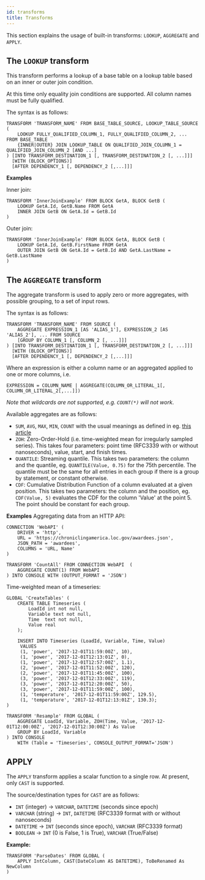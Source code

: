 ```yaml
---
id: transforms
title: Transforms
---
```


This section explains the usage of built-in transforms: `LOOKUP`, `AGGREGATE` and `APPLY`.

## The `LOOKUP` transform

This transform performs a lookup of a base table on a lookup table based on an inner or outer join condition.

At this time only equality join conditions are supported. All column names must be fully qualified.

The syntax is as follows:

```
TRANSFORM 'TRANSFORM_NAME' FROM BASE_TABLE_SOURCE, LOOKUP_TABLE_SOURCE (
	LOOKUP FULLY_QUALIFIED_COLUMN_1, FULLY_QUALIFIED_COLUMN_2, ... FROM BASE_TABLE
	{INNER|OUTER} JOIN LOOKUP_TABLE ON QUALIFIED_JOIN_COLUMN_1 = QUALIFIED_JOIN_COLUMN_2 [AND ...] 
) [INTO TRANSFORM_DESTINATION_1 [, TRANSFORM_DESTINATION_2 [, ...]]]
  [WITH (BLOCK_OPTIONS)]
  [AFTER DEPENDENCY_1 [, DEPENDENCY_2 [,...]]]
```

**Examples**

Inner join:
```
TRANSFORM 'InnerJoinExample' FROM BLOCK GetA, BLOCK GetB (
	LOOKUP GetA.Id, GetB.Name FROM GetA
	INNER JOIN GetB ON GetA.Id = GetB.Id
)
```

Outer join:
```
TRANSFORM 'InnerJoinExample' FROM BLOCK GetA, BLOCK GetB (
	LOOKUP GetA.Id, GetB.FirstName FROM GetA
	OUTER JOIN GetB ON GetA.Id = GetB.Id AND GetA.LastName = GetB.LastName
)
```

## The `AGGREGATE` transform

The aggregate transform is used to apply zero or more aggregates, with possible grouping, to a set of input rows. 

The syntax is as follows:

```
TRANSFORM 'TRANSFORM_NAME' FROM SOURCE (
	AGGREGATE EXPRESSION_1 [AS 'ALIAS_1'], EXPRESSION_2 [AS 'ALIAS_2'], ... FROM SOURCE
	[GROUP BY COLUMN_1 [, COLUMN_2 [, ...]]]
) [INTO TRANSFORM_DESTINATION_1 [, TRANSFORM_DESTINATION_2 [, ...]]]
  [WITH (BLOCK_OPTIONS)]
  [AFTER DEPENDENCY_1 [, DEPENDENCY_2 [,...]]]
```

Where an expression is either a column name or an aggregated applied to one or more columns, i.e.

```
EXPRESSION = COLUMN_NAME | AGGREGATE(COLUMN_OR_LITERAL_1[, COLUMN_OR_LITERAL_2[,...]])
```

*Note that wildcards are not supported, e.g. `COUNT(*)` will not work*.

Available aggregates are as follows:

* `SUM`, `AVG`, `MAX`, `MIN`, `COUNT` with the usual meanings as defined in eg. [this article](http://www.sqlservercentral.com/articles/Advanced+Querying/gotchasqlaggregatefunctionsandnull/1947/)
* `ZOH`: Zero-Order-Hold (i.e. time-weighted mean for irregularly sampled series). This takes four parameters: point time (RFC3339 with or without nanoseconds), value, start, and finish times.
* `QUANTILE`: Streaming quantile. This takes two parameters: the column and the quantile, eg. `QUANTILE(Value, 0.75)` for the 75th percentile. The quantile must be the same for all entries in each group if there is a group by statement, or constant otherwise.
* `CDF`: Cumulative Distribution Function of a column evaluated at a given position. This takes two parameters: the column and the position, eg. `CDF(Value, 5)` evaluates the CDF for the column 'Value' at the point 5. The point should be constant for each group.

**Examples**
Aggregating data from an HTTP API:
```
CONNECTION 'WebAPI' (
	DRIVER = 'http',
	URL = 'https://chroniclingamerica.loc.gov/awardees.json',
	JSON_PATH = 'awardees',
	COLUMNS = 'URL, Name'
)

TRANSFORM 'CountAll' FROM CONNECTION WebAPI  (
	AGGREGATE COUNT(1) FROM WebAPI
) INTO CONSOLE WITH (OUTPUT_FORMAT = 'JSON')

```

Time-weighted mean of a timeseries:

```
GLOBAL 'CreateTables' (
    CREATE TABLE Timeseries (
        LoadId int not null,
        Variable text not null,
        Time  text not null,
        Value real
    );

    INSERT INTO Timeseries (LoadId, Variable, Time, Value)
     VALUES
     (1, 'power', '2017-12-01T11:59:00Z', 10),
     (1, 'power', '2017-12-01T12:13:01Z', 0),
     (1, 'power', '2017-12-01T12:57:00Z', 1.1),
     (2, 'power', '2017-12-01T11:52:00Z', 120),
     (2, 'power', '2017-12-01T11:45:00Z', 100),
     (3, 'power', '2017-12-01T12:33:00Z', 119),
     (3, 'power', '2017-12-01T12:20:00Z', 50),
     (3, 'power', '2017-12-01T11:59:00Z', 100),
     (1, 'temperature', '2017-12-01T11:59:00Z', 129.5),
     (1, 'temperature', '2017-12-01T12:13:01Z', 130.3);
)

TRANSFORM 'Resample' FROM GLOBAL (
    AGGREGATE LoadId, Variable, ZOH(Time, Value, '2017-12-01T12:00:00Z', '2017-12-01T12:30:00Z') As Value
    GROUP BY LoadId, Variable
) INTO CONSOLE
    WITH (Table = 'Timeseries', CONSOLE_OUTPUT_FORMAT='JSON')
```

## APPLY

The `APPLY` transform applies a scalar function to a single row. At present, only `CAST` is supported.

The source/destination types for `CAST` are as follows:

* `INT` (integer) -> `VARCHAR`, `DATETIME` (seconds since epoch)
* `VARCHAR` (string) -> `INT`, `DATETIME` (RFC3339 format with or without nanoseconds)
* `DATETIME` -> `INT` (seconds since epoch), `VARCHAR` (RFC3339 format)
* `BOOLEAN` -> `INT` (0 is False, 1 is True), `VARCHAR` (True/False)

**Example:**

```
TRANSFORM 'ParseDates' FROM GLOBAL (
    APPLY IntColumn, CAST(DateColumn AS DATETIME), ToBeRenamed As NewColumn
)
```